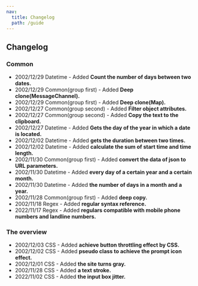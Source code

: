 ```yaml
---
nav:
  title: Changelog
  path: /guide
---
```


## Changelog

### Common

- 2002/12/29 Datetime - Added **Count the number of days between two dates.**
- 2002/12/29 Common(group first) - Added **Deep clone(MessageChannel).**
- 2002/12/29 Common(group first) - Added **Deep clone(Map).**
- 2002/12/27 Common(group second) - Added **Filter object attributes.**
- 2002/12/27 Common(group second) - Added **Copy the text to the clipboard.**
- 2002/12/27 Datetime - Added **Gets the day of the year in which a date is located.**
- 2002/12/02 Datetime - Added **gets the duration between two times.**
- 2002/12/02 Datetime - Added **calculate the sum of start time and time length.**
- 2002/11/30 Common(group first) - Added **convert the data of json to URL parameters.**
- 2002/11/30 Datetime - Added **every day of a certain year and a certain month.**
- 2002/11/30 Datetime - Added **the number of days in a month and a year.**
- 2002/11/28 Common(group first) - Added **deep copy.**
- 2002/11/18 Regex - Added **regular syntax reference.**
- 2022/11/17 Regex - Added **regulars compatible with mobile phone numbers and landline numbers.**

### The overview

- 2002/12/03 CSS - Added **achieve button throttling effect by CSS.**
- 2002/12/02 CSS - Added **pseudo class to achieve the prompt icon effect.**
- 2002/12/01 CSS - Added **the site turns gray.**
- 2002/11/28 CSS - Added **a text stroke.**
- 2022/11/02 CSS - Added **the input box jitter.**

